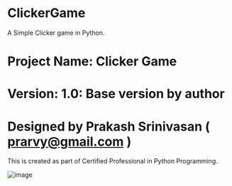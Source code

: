 # ClickerGame
A Simple Clicker game in Python.

# Project Name: Clicker Game
# Version: 1.0: Base version by author
# Designed by Prakash Srinivasan ( prarvy@gmail.com )

This is created as part of Certified Professional in Python Programming.

![image](https://github.com/Prarvy/ClickerGame/assets/134375021/3e09e247-22b9-42ec-88d0-e51b79be66b3)

